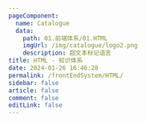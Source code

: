 ```yaml
---
pageComponent:
  name: Catalogue
  data:
    path: 01.前端体系/01.HTML
    imgUrl: /img/catalogue/logo2.png 
    description: 超文本标记语言 
title: HTML - 知识体系
date: 2024-01-26 16:46:28
permalink: /frontEndSystem/HTML/
sidebar: false
article: false
comment: false
editLink: false
---
```


